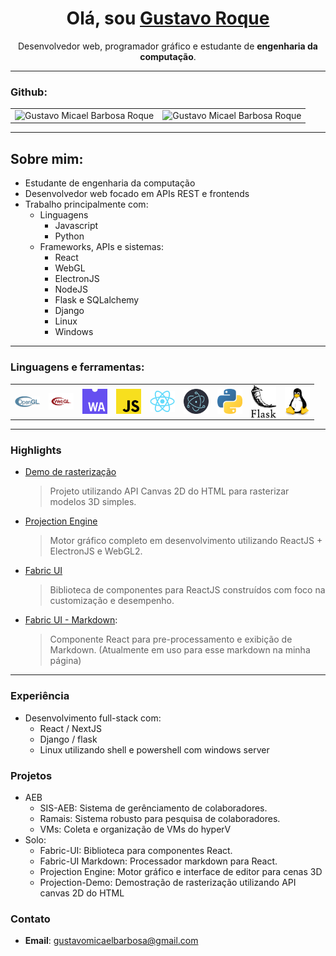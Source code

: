<h1 align = "center">Olá, sou <a href="https://facobackup-profile.vercel.app/">Gustavo Roque</a></h1>
<p align = "center">
  Desenvolvedor web, programador gráfico e estudante de <b>engenharia da computação</b>.
</p>

---

### Github:

<table>
<tr>
<td>
<img height="100%" alt="Gustavo Micael Barbosa Roque" src="https://github-readme-stats.vercel.app/api/top-langs/?username=FacoBackup&layout=compact&theme=material-palenight&langs_count=12" />
</td>
<td>
<img height="100%" alt="Gustavo Micael Barbosa Roque" src="https://github-readme-stats.vercel.app/api?username=FacoBackup&show_icons=true&title_color=fff&icon_color=79ff97&text_color=9f9f9f&bg_color=151515" />
</td>
</tr>
</table>

---

## Sobre mim:

- Estudante de engenharia da computação
- Desenvolvedor web focado em APIs REST e frontends  
- Trabalho principalmente com:
  - Linguagens
    - Javascript 
    - Python
  - Frameworks, APIs e sistemas:
    - React
    - WebGL
    - ElectronJS
    - NodeJS
    - Flask e SQLalchemy
    - Django
    - Linux
    - Windows

--- 

### Linguagens e ferramentas:

<table>
  <td>
    <img align="center" alt="OpenGL" width="40px" src="https://github.com/facobackup/facobackup/blob/main/opengl.png?raw=true"/>
  </td>
  <td>
    <img align="center" alt="WebGL" width="40px" src="https://github.com/facobackup/facobackup/blob/main/webgl.png?raw=true"/>
  </td>
  <td>
    <img align="center" alt="Webassembly" width="40px" src="https://github.com/facobackup/facobackup/blob/main/wasm.png?raw=true"/>
  </td>
  <td>
    <img align="center" alt="Javascript" width="40px" src="https://github.com/facobackup/facobackup/blob/main/js.png?raw=true"/>
  </td>
  <td>
    <img align="center" alt="React" width="40px" src="https://github.com/facobackup/facobackup/blob/main/react.png?raw=true"/>
  </td>
  <td>
    <img align="center" alt="Electron" width="40px" src="https://github.com/facobackup/facobackup/blob/main/electron.png?raw=true"/>
  </td>
  <td>
    <img align="center" alt="Python" width="40px" src="https://github.com/facobackup/facobackup/blob/main/py.png?raw=true"/>
  </td>
  <td>
    <img align="center" alt="Flask" width="40px" src="https://github.com/facobackup/facobackup/blob/main/flask.png?raw=true"/>
  </td>
  <td>
    <img align="center" alt="Linux" width="40px" src="https://github.com/facobackup/facobackup/blob/main/linux.png?raw=true"/>
  </td>
</table>

--- 

### Highlights

- [Demo de rasterização](https://engine-demo.vercel.app/)
  > Projeto utilizando API Canvas 2D do HTML para rasterizar modelos 3D simples.
- [Projection Engine](https://github.com/projection-engine)
  > Motor gráfico completo em desenvolvimento utilizando ReactJS + ElectronJS e WebGL2.
- [Fabric UI](https://github.com/fabric-ui/core)
  > Biblioteca de componentes para ReactJS construídos com foco na customização e desempenho.
- [Fabric UI - Markdown](https://github.com/fabric-ui/markdown):
  > Componente React para pre-processamento e exibição de Markdown. (Atualmente em uso para esse markdown na minha página)
  
---

### Experiência 
- Desenvolvimento full-stack com:
  - React / NextJS
  - Django / flask
  - Linux utilizando shell e powershell com windows server
  
### Projetos
- AEB
  - SIS-AEB: Sistema de gerênciamento de colaboradores.
  - Ramais: Sistema robusto para pesquisa de colaboradores.
  - VMs: Coleta e organização de VMs do hyperV
- Solo:
  - Fabric-UI: Biblioteca para componentes React.
  - Fabric-UI Markdown: Processador markdown para React.
  - Projection Engine: Motor gráfico e interface de editor para cenas 3D
  - Projection-Demo: Demostração de rasterização utilizando API canvas 2D do HTML
  
### Contato
- **Email**: gustavomicaelbarbosa@gmail.com
